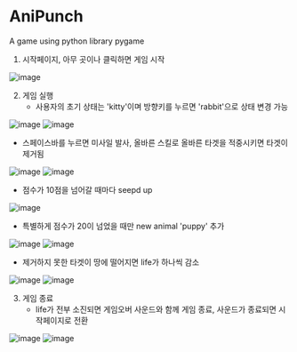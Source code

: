 # AniPunch
A game using python library pygame

1. 시작페이지, 아무 곳이나 클릭하면 게임 시작
   
![image](https://github.com/rlaxxwls13/AniPunch/assets/101396454/2f456498-208e-4947-92ed-e2f6422f8cc1)

2. 게임 실행
   - 사용자의 초기 상태는 'kitty'이며 방향키를 누르면 'rabbit'으로 상태 변경 가능
     
![image](https://github.com/rlaxxwls13/AniPunch/assets/101396454/03209fa0-18d5-48c2-bb2a-9becf311cd4a) ![image](https://github.com/rlaxxwls13/AniPunch/assets/101396454/3ed14f30-271c-49d1-92d3-062acc28843a)

   - 스페이스바를 누르면 미사일 발사, 올바른 스킬로 올바른 타겟을 적중시키면 타겟이 제거됨

![image](https://github.com/rlaxxwls13/AniPunch/assets/101396454/1527ccbf-d44a-4b14-825e-3b2be1fc5e41) ![image](https://github.com/rlaxxwls13/AniPunch/assets/101396454/91fe43ec-b16f-497b-9700-d2d3501535d3)

   - 점수가 10점을 넘어갈 때마다 seepd up
     
![image](https://github.com/rlaxxwls13/AniPunch/assets/101396454/72214264-8a56-4770-bc58-2fede4bf3ad3)

   - 특별하게 점수가 20이 넘었을 때만 new animal 'puppy' 추가
     
![image](https://github.com/rlaxxwls13/AniPunch/assets/101396454/f24ac85b-8f4c-4ada-9b5c-8eda975fb3a6) ![image](https://github.com/rlaxxwls13/AniPunch/assets/101396454/cdd5096b-edbd-497f-80a1-740c80230b2f)

   - 제거하지 못한 타겟이 땅에 떨어지면 life가 하나씩 감소
     
![image](https://github.com/rlaxxwls13/AniPunch/assets/101396454/583c6de4-17b5-4980-8302-d27472593eab) ![image](https://github.com/rlaxxwls13/AniPunch/assets/101396454/a30ec68a-e034-407b-bcb3-246e12e93d20)


3. 게임 종료
   - life가 전부 소진되면 게임오버 사운드와 함께 게임 종료, 사운드가 종료되면 시작페이지로 전환

![image](https://github.com/rlaxxwls13/AniPunch/assets/101396454/4e412eab-b062-4eb2-abc5-a3074b4f5730) ![image](https://github.com/rlaxxwls13/AniPunch/assets/101396454/23e46682-6085-4d0b-8de3-9f070d762145)

 
